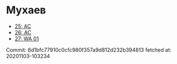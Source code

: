 # Мухаев
- [25: AC](25.md)
- [26: AC](26.md)
- [27: WA 01](27.md)

Commit: 6d1bfc77910c0cfc980f357a9d812d232b394813
 fetched at: 20201103-103234
